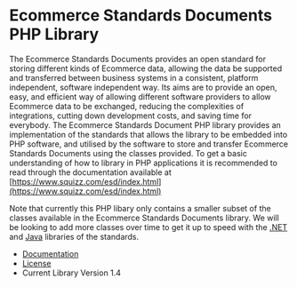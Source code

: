 # Ecommerce Standards Documents PHP Library
The Ecommerce Standards Documents provides an open standard for storing different kinds of Ecommerce data, allowing the data be supported and transferred between business systems in a consistent, platform independent, software independent way. 
Its aims are to provide an open, easy, and efficient way of allowing different software providers to allow Ecommerce data to be exchanged, reducing the complexities of integrations, cutting down development costs, and saving time for everybody.
The Ecommerce Standards Document PHP library provides an implementation of the standards that allows the library to be embedded into PHP software, and utilised by the software to store and transfer Ecommerce Standards Documents using the classes provided.
To get a basic understanding of how to library in PHP applications it is recommended to read through the documentation available at [https://www.squizz.com/esd/index.html](https://www.squizz.com/esd/index.html)

Note that currently this PHP libary only contains a smaller subset of the classes available in the Ecommerce Standards Documents library. We will be looking to add more classes over time to get it up to speed with the [.NET](https://github.com/squizzdotcom/ecommerce-standards-documents-dotnet-library) and [Java](https://github.com/squizzdotcom/ecommerce-standards-documents-java-library) libraries of the standards.

- [Documentation](https://www.squizz.com/esd/index.html)
- [License](LICENSE)
- Current Library Version 1.4